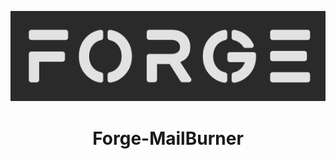 <p align="center">
  <a href="https://github.com/Forge-Panel" target="blank"><img src="https://raw.githubusercontent.com/Forge-Panel/.github/refs/heads/main/images/forge_logo_dark_bg.svg" width="512" alt="Forge Logo" /></a>
</p>
<h1 align="center">Forge-MailBurner</h1>
